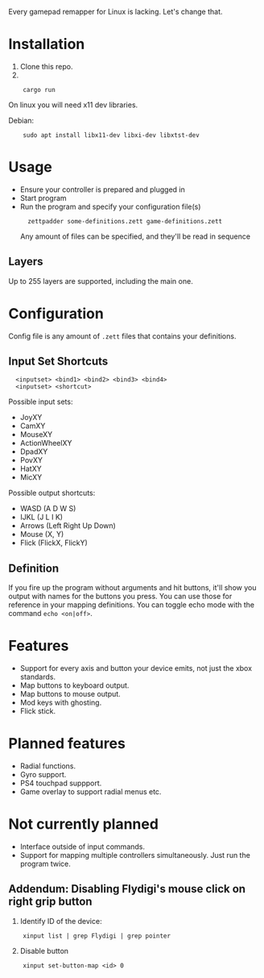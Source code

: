 Every gamepad remapper for Linux is lacking. Let's change that.

# Installation

1. Clone this repo.
2. 
```
    cargo run
```

On linux you will need x11 dev libraries.

Debian:
```
    sudo apt install libx11-dev libxi-dev libxtst-dev
```


# Usage
- Ensure your controller is prepared and plugged in
- Start program
- Run the program and specify your configuration file(s)
  ```
    zettpadder some-definitions.zett game-definitions.zett
  ```
  Any amount of files can be specified, and they'll be read in sequence

## Layers
Up to 255 layers are supported, including the main one.

# Configuration


Config file is any amount of `.zett` files that contains your definitions.

## Input Set Shortcuts
```
  <inputset> <bind1> <bind2> <bind3> <bind4>
  <inputset> <shortcut>
```

Possible input sets:
- JoyXY
- CamXY
- MouseXY
- ActionWheelXY
- DpadXY
- PovXY
- HatXY
- MicXY

Possible output shortcuts:
- WASD (A D W S)
- IJKL (J L I K)
- Arrows (Left Right Up Down)
- Mouse (X, Y)
- Flick (FlickX, FlickY)

## Definition

If you fire up the program without arguments and hit buttons, it'll show you output with names for the buttons you press. You can use those for reference in your mapping definitions. You can toggle echo mode with the command `echo <on|off>`.

# Features
- Support for every axis and button your device emits, not just the xbox standards.
- Map buttons to keyboard output.
- Map buttons to mouse output.
- Mod keys with ghosting.
- Flick stick.

# Planned features
- Radial functions.
- Gyro support.
- PS4 touchpad suppport.
- Game overlay to support radial menus etc.

# Not currently planned
- Interface outside of input commands.
- Support for mapping multiple controllers simultaneously. Just run the program twice.

## Addendum: Disabling Flydigi's mouse click on right grip button
1. Identify ID of the device:
```
    xinput list | grep Flydigi | grep pointer
```
2. Disable button
```
    xinput set-button-map <id> 0
```

